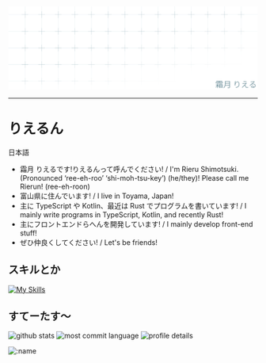 [![![](./assets/img/rierun-header.png)](./assets/img/rierun-header.webp)](https://github.com/rierun/)

<hr />

# りえるん

日本語

<p><img align="right" width="49%" src="https://github-readme-stats.vercel.app/api?username=rierun" alt="" /></p>

-   霜月 りえるです!りえるんって呼んでください! / I'm Rieru Shimotsuki.(Pronounced ‘ree-eh-roo’ ‘shi-moh-tsu-key’) (he/they)! Please call me Rierun! (ree-eh-roon)
-   富山県に住んでいます! / I live in Toyama, Japan!
-   主に TypeScript や Kotlin、最近は Rust でプログラムを書いています! / I mainly write programs in TypeScript, Kotlin, and recently Rust!
-   主にフロントエンドらへんを開発しています! / I mainly develop front-end stuff!
-   ぜひ仲良くしてください! / Let's be friends!

## スキルとか

[![My Skills](https://skillicons.dev/icons?i=html,css,js,ts,nodejs,bun,react,nextjs,materialui,tailwind,kotlin,java,gradle,git,github,bash,rust,vscode,idea,vercel,windows,cloudflare)](https://skillicons.dev)

## すてーたす～

![github stats](http://github-profile-summary-cards.vercel.app/api/cards/stats?username=rierun)
![most commit language](http://github-profile-summary-cards.vercel.app/api/cards/most-commit-language?username=rierun&theme=default)
![profile details](http://github-profile-summary-cards.vercel.app/api/cards/profile-details?username=rierun)

![:name](https://count.rierun.dev/rierun?theme=moebooru)
